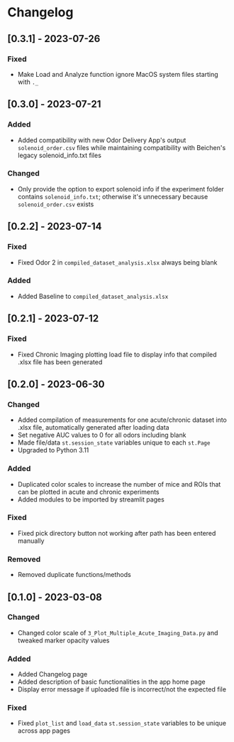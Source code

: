 # Changelog

## [0.3.1] - 2023-07-26

### Fixed

- Make Load and Analyze function ignore MacOS system files starting with `._`

## [0.3.0] - 2023-07-21

### Added

- Added compatibility with new Odor Delivery App's output `solenoid_order.csv` files while maintaining compatibility with Beichen's legacy solenoid_info.txt files

### Changed

- Only provide the option to export solenoid info if the experiment folder contains `solenoid_info.txt`; otherwise it's unnecessary because `solenoid_order.csv` exists

## [0.2.2] - 2023-07-14

### Fixed

- Fixed Odor 2 in `compiled_dataset_analysis.xlsx` always being blank

### Added

- Added Baseline to `compiled_dataset_analysis.xlsx`

## [0.2.1] - 2023-07-12

### Fixed

- Fixed Chronic Imaging plotting load file to display info that compiled .xlsx file has been generated

## [0.2.0] - 2023-06-30

### Changed

- Added compilation of measurements for one acute/chronic dataset into .xlsx file, automatically generated after loading data
- Set negative AUC values to 0 for all odors including blank
- Made file/data `st.session_state` variables unique to each `st.Page`
- Upgraded to Python 3.11

### Added

- Duplicated color scales to increase the number of mice and ROIs that can be plotted in acute and chronic experiments
- Added modules to be imported by streamlit pages

### Fixed

- Fixed pick directory button not working after path has been entered manually

### Removed

- Removed duplicate functions/methods

## [0.1.0] - 2023-03-08

### Changed

- Changed color scale of `3_Plot_Multiple_Acute_Imaging_Data.py` and tweaked marker opacity values

### Added

- Added Changelog page
- Added description of basic functionalities in the app home page
- Display error message if uploaded file is incorrect/not the expected file

### Fixed

- Fixed `plot_list` and `load_data` `st.session_state` variables to be unique across app pages
